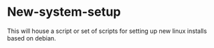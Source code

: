 # New-system-setup
This will house a script or set of scripts for setting up new linux installs based on debian.
